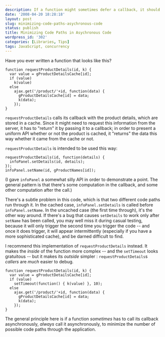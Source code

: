 ```yaml
---
description: If a function might sometimes defer a callback, it should always defer the callback
date: '2008-04-20 18:28:18'
layout: post
slug: minimizing-code-paths-asychronous-code
status: publish
title: Minimizing Code Paths in Asychronous Code
wordpress_id: '302'
categories: [Libraries, Tips]
tags: JavaScript, concurrency
---
```


Have you ever written a function that looks like this?

    function requestProductDetails(id, k) {
      var value = gProductDetailsCache[id];
      if (value)
        k(value)
      else
        ajax.get('/product/'+id, function(data) {
          gProductDetailsCache[id] = data;
          k(data);
        });
    }

<!-- more -->

`requestProductDetails` calls its callback with the product details, which are stored in a cache.  Since it might need to request this information from the server, it has to "return" it by passing it to a callback; in order to present a uniform API whether or not the product is cached, it "returns" the data this way whether it came from the cache or not.

`requestProductDetails` is intended to be used this way:

    requestProductDetails(id, function(details) {
      infoPanel.setDetails(id, details);
    });
    infoPanel.setName(id, gProductNames[id]);

(I gave `infoPanel` a somewhat silly API in order to demonstrate a point.  The general pattern is that there's some computation in the callback, and some other computation after the call.)

There's a subtle problem in this code, which is that two different code paths run through it.  In the cached case, `infoPanel.setDetails` is called before `infoPanel.setName`.  In the uncached case (the first time through), it's the other way around.  If there's a bug that causes `setDetails` to work only after `setName` has been called, you may well miss it during casual testing, because it will only trigger the second time you trigger the code -- and once it does trigger, it will appear intermittently (especially if you have a more sophisticated cache), and be darned difficult to find.

I recommend this implementation of `requestProductDetails` instead.  It makes the _inside_ of the function more complex -- and the `setTimeout` looks gratuitous -- but it makes its _outside_ simpler : `requestProductDetails`s _callers_ are _much_ easier to debug.

    function requestProductDetails(id, k) {
      var value = gProductDetailsCache[id];
      if (value)
        setTimeout(function() { k(value) }, 10);
      else
        ajax.get('/product/'+id, function(data) {
          gProductDetailsCache[id] = data;
          k(data);
        });
    }

The general principle here is if a function _sometimes_ has to call its callback asynchronously, _always_ call it asynchronously, to minimize the number of possible code paths through the application.
